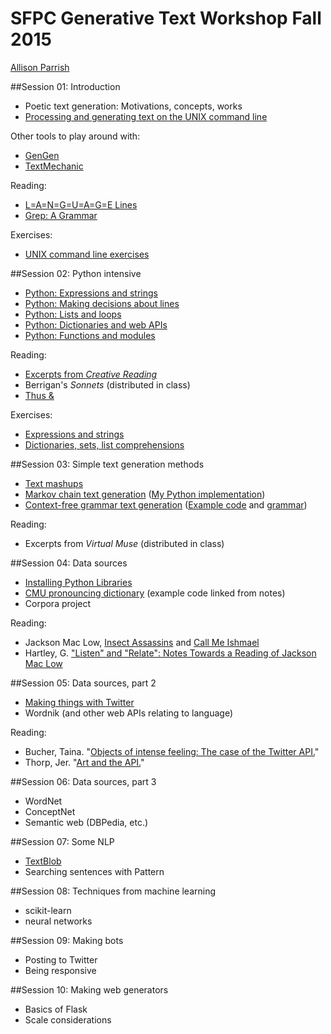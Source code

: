 # SFPC Generative Text Workshop Fall 2015

[Allison Parrish](http://www.decontextualize.com/)

##Session 01: Introduction

* Poetic text generation: Motivations, concepts, works
* [Processing and generating text on the UNIX command line](http://rwet.decontextualize.com/book/unix/)

Other tools to play around with:

* [GenGen](http://tinysubversions.com/gengen/)
* [TextMechanic](http://textmechanic.com/)

Reading:

* [L=A=N=G=U=A=G=E Lines](http://rwet.decontextualize.com/pdfs/Andrews-Bernstein_Language-Lines_1988.pdf)
* [Grep: A Grammar](http://rwet.decontextualize.com/pdfs/witz71.pdf)

Exercises:

* [UNIX command line exercises](https://gist.github.com/aparrish/30cf87e287a4e3652342)

##Session 02: Python intensive

* [Python: Expressions and strings](http://aparrish.neocities.org/Expressionsandstrings.html)
* [Python: Making decisions about lines](http://www.decontextualize.com/teaching/rwet/the-source-text-making-decisions-about-lines/)
* [Python: Lists and loops](http://aparrish.neocities.org/lists-loops.html)
* [Python: Dictionaries and web APIs](http://nbviewer.ipython.org/github/ledeprogram/courses/blob/master/databases/02%20Dictionaries%20and%20Web%20APIs.ipynb)
* [Python: Functions and modules](http://rwet.decontextualize.com/book/functions/)

Reading:

* [Excerpts from *Creative Reading*](http://rwet.decontextualize.com/pdfs/protected/padgett.pdf)
* Berrigan's *Sonnets* (distributed in class)
* [Thus &](http://ifpthenq.co.uk/books/henderson-derek-thus/)

Exercises:

* [Expressions and strings](https://gist.github.com/aparrish/7be6ecf2d6b761f90c09)
* [Dictionaries, sets, list comprehensions](https://gist.github.com/aparrish/7e6ec7964a509f83fcfe)

##Session 03: Simple text generation methods

* [Text mashups](http://aparrish.neocities.org/mashups-with-multiple-files.html)
* [Markov chain text generation](http://www.decontextualize.com/teaching/rwet/n-grams-and-markov-chains/) ([My Python implementation](https://github.com/aparrish/rwet-examples/blob/master/ngrams/markov.py))
* [Context-free grammar text generation](http://www.decontextualize.com/teaching/rwet/recursion-and-context-free-grammars/) ([Example code](https://github.com/aparrish/rwet-examples/blob/master/contextfree/contextfree.py) and [grammar](https://github.com/aparrish/rwet-examples/blob/master/contextfree/test_grammar.json))

Reading:

* Excerpts from *Virtual Muse* (distributed in class)

##Session 04: Data sources

* [Installing Python Libraries](http://rwet.decontextualize.com/book/installing-python-libraries/)
* [CMU pronouncing dictionary](https://github.com/aparrish/gen-text-workshop/blob/master/cmu_pronouncing_dictionary_notes.md) (example code linked from notes)
* Corpora project

Reading:

* Jackson Mac Low, [Insect Assassins](http://www.poets.org/poetsorg/poem/insect-assassins) and [Call Me Ishmael](http://www.poets.org/poetsorg/poem/call-me-ishmael)
* Hartley, G. ["Listen" and "Relate": Notes Towards a Reading of Jackson Mac Low](http://epc.buffalo.edu/authors/hartley/maclow/maclow.html)

##Session 05: Data sources, part 2

* [Making things with Twitter](http://aparrish.neocities.org/twitter.html)
* Wordnik (and other web APIs relating to language)

Reading:

* Bucher, Taina. "[Objects of intense feeling: The case of the Twitter API.](http://computationalculture.net/article/objects-of-intense-feeling-the-case-of-the-twitter-api)"
* Thorp, Jer. "[Art and the API.](http://blog.blprnt.com/blog/blprnt/art-and-the-api)"

##Session 06: Data sources, part 3

* WordNet
* ConceptNet
* Semantic web (DBPedia, etc.)

##Session 07: Some NLP

* [TextBlob](http://rwet.decontextualize.com/book/textblob/)
* Searching sentences with Pattern

##Session 08: Techniques from machine learning

* scikit-learn
* neural networks

##Session 09: Making bots

* Posting to Twitter
* Being responsive

##Session 10: Making web generators

* Basics of Flask
* Scale considerations

